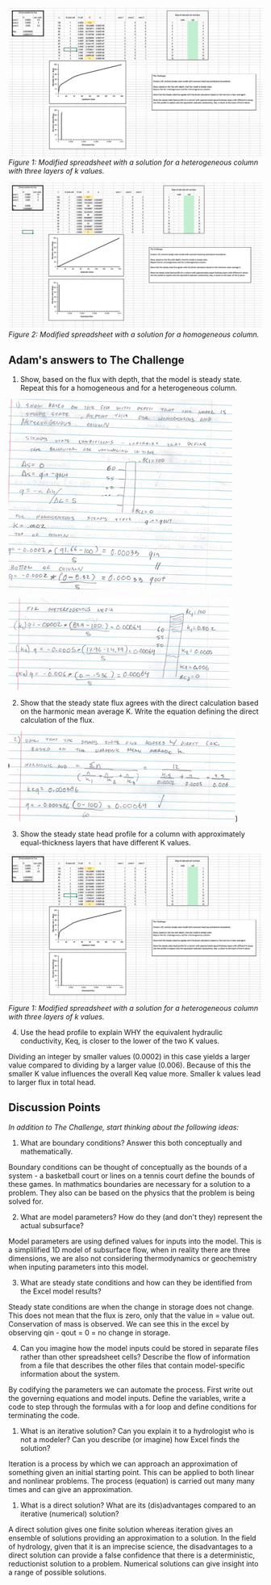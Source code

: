![](Heterogeneous.png)
*Figure 1: Modified spreadsheet with a solution for a heterogeneous column with three layers of k values.*

![](Homogenous%20.png)
*Figure 2: Modified spreadsheet with a solution for a homogeneous column.*

## Adam's answers to The Challenge
1. Show, based on the flux with depth, that the model is steady state.  Repeat this for a homogeneous and for a heterogeneous column.

![](q1_1.png)

![](q1_2.png)

2. Show that the steady state flux agrees with the direct calculation based on the harmonic mean average K.  Write the equation defining the direct calculation of the flux.

![](Q3.png))

3. Show the steady state head profile for a column with approximately equal-thickness layers that have different K values.

![](Heterogeneous.png)
*Figure 1: Modified spreadsheet with a solution for a heterogeneous column with three layers of k values.*

4. Use the head profile to explain WHY the equivalent hydraulic conductivity, Keq, is closer to the lower of the two K values.

Dividing an integer by smaller values (0.0002) in this case yields a larger value compared to dividing by a larger value (0.006). Because of this the smaller K value influences the overall Keq value more. Smaller k values lead to larger flux in total head.

## Discussion Points
*In addition to The Challenge, start thinking about the following ideas:*
1. What are boundary conditions?  Answer this both conceptually and mathematically.

Boundary conditions can be thought of conceptually as the bounds of a system - a basketball court or lines on a tennis court define the bounds of these games. In mathmatics boundaries are necessary for a solution to a problem. They also can be based on the physics that the problem is being solved for.

2. What are model parameters?  How do they (and don't they) represent the actual subsurface?

Model parameters are using defined values for inputs into the model. This is a simplilified 1D model of subsurface flow, when in reality there are three dimensions, we are also not considering thermodynamics or geochemistry when inputing parameters into this model.


3. What are steady state conditions and how can they be identified from the Excel model results?

Steady state conditions are when the change in storage does not change. This does not mean that the flux is zero, only that the value in = value out.  Conservation of mass is observed. We can see this in the excel by observing qin - qout = 0 = no change in storage.

4. Can you imagine how the model inputs could be stored in separate files rather than other spreadsheet cells?  Describe the flow of information from a file that describes the other files that contain model-specific information about the system.

By codifying the parameters we can automate the process. First write out the governing equations and model inputs. Define the variables, write a code to step through the formulas with a for loop and define conditions for terminating the code.

1. What is an iterative solution?  Can you explain it to a hydrologist who is not a modeler?  Can you describe (or imagine) how Excel finds the solution?

Iteration is a process by which we can  approach an approximation of something given an initial starting point. This can be applied to both linear and nonlinear problems. The process (equation) is carried out many many times and can give an approximation.

1. What is a direct solution?  What are its (dis)advantages compared to an iterative (numerical) solution?

A direct solution gives one finite solution whereas iteration gives an ensemble of solutions providing an approximation to a solution. In the field of hydrology, given that it is an imprecise science, the disadvantages to a direct solution can provide a false confidence that there is a deterministic, reductionist solution to a problem. Numerical solutions can give insight into a range of possible solutions.